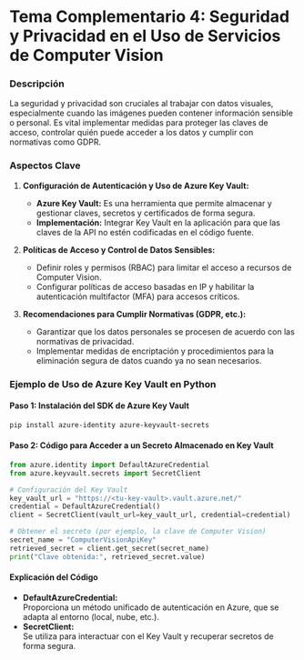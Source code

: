 # Tema Complementario 4: Seguridad y Privacidad en el Uso de Servicios de Computer Vision

### Descripción  
La seguridad y privacidad son cruciales al trabajar con datos visuales, especialmente cuando las imágenes pueden contener información sensible o personal. Es vital implementar medidas para proteger las claves de acceso, controlar quién puede acceder a los datos y cumplir con normativas como GDPR.

### Aspectos Clave

1. **Configuración de Autenticación y Uso de Azure Key Vault:**  
   - **Azure Key Vault:** Es una herramienta que permite almacenar y gestionar claves, secretos y certificados de forma segura.  
   - **Implementación:** Integrar Key Vault en la aplicación para que las claves de la API no estén codificadas en el código fuente.

2. **Políticas de Acceso y Control de Datos Sensibles:**  
   - Definir roles y permisos (RBAC) para limitar el acceso a recursos de Computer Vision.  
   - Configurar políticas de acceso basadas en IP y habilitar la autenticación multifactor (MFA) para accesos críticos.

3. **Recomendaciones para Cumplir Normativas (GDPR, etc.):**  
   - Garantizar que los datos personales se procesen de acuerdo con las normativas de privacidad.  
   - Implementar medidas de encriptación y procedimientos para la eliminación segura de datos cuando ya no sean necesarios.

### Ejemplo de Uso de Azure Key Vault en Python

#### Paso 1: Instalación del SDK de Azure Key Vault
```bash
pip install azure-identity azure-keyvault-secrets
```

#### Paso 2: Código para Acceder a un Secreto Almacenado en Key Vault
```python
from azure.identity import DefaultAzureCredential
from azure.keyvault.secrets import SecretClient

# Configuración del Key Vault
key_vault_url = "https://<tu-key-vault>.vault.azure.net/"
credential = DefaultAzureCredential()
client = SecretClient(vault_url=key_vault_url, credential=credential)

# Obtener el secreto (por ejemplo, la clave de Computer Vision)
secret_name = "ComputerVisionApiKey"
retrieved_secret = client.get_secret(secret_name)
print("Clave obtenida:", retrieved_secret.value)
```

#### Explicación del Código  
- **DefaultAzureCredential:**  
  Proporciona un método unificado de autenticación en Azure, que se adapta al entorno (local, nube, etc.).  
- **SecretClient:**  
  Se utiliza para interactuar con el Key Vault y recuperar secretos de forma segura.